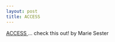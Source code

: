```yaml
---
layout: post
title: ACCESS 
---
```



<a href="http://www.beverlytang.com/archives/art/000205.html">ACCESS </a>... check this out! by Marie Sester
